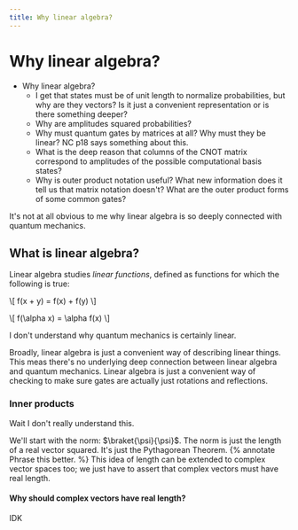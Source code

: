 ```yaml
---
title: Why linear algebra?
---
```


# Why linear algebra? 

- Why linear algebra? 
    - I get that states must be of unit length to normalize probabilities, but 
    why are they vectors? Is it just a convenient representation or is there 
    something deeper? 
    - Why are amplitudes squared probabilities?
    - Why must quantum gates by matrices at all? Why must they be linear? NC 
    p18 says something about this. 
    - What is the deep reason that columns of the CNOT matrix correspond to 
    amplitudes of the possible computational basis states? 
    - Why is outer product notation useful? What new information does it tell 
    us that matrix notation doesn't? What are the outer product forms of some 
    common gates? 

It's not at all obvious to me why linear algebra is so deeply connected with 
quantum mechanics. 

## What is linear algebra? 

Linear algebra studies *linear functions*, defined as functions for which the 
following is true: 

\\[ f(x + y) = f(x) + f(y) \\] 

\\[ f(\alpha x) = \alpha f(x) \\]

I don't understand why quantum mechanics is certainly linear. 

Broadly, linear algebra is just a convenient way of describing linear things. 
This meas there's no underlying deep connection between linear algebra and quantum mechanics. Linear algebra is just a convenient way of checking to make sure gates are actually just rotations and reflections. 

### Inner products 

Wait I don't really understand this. 

We'll start with the norm: $\braket{\psi}{\psi}$. The norm is just the length of a 
real vector squared. It's just the Pythagorean Theorem. {% annotate Phrase this 
better. %} This idea of length can be extended to complex vector spaces too; we 
just have to assert that complex vectors must have real length. 

#### Why should complex vectors have real length? 

IDK 
